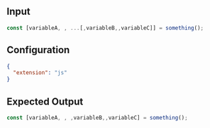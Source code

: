 
## Input
```javascript input
const [variableA, , ...[,variableB,,variableC]] = something();
```

## Configuration
```json configuration
{
  "extension": "js"
}
```

## Expected Output
```javascript expected output
const [variableA, , ,variableB,,variableC] = something();
```
